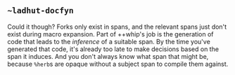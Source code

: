 ## `~ladhut-docfyn`
Could it though? Forks only exist in spans, and the relevant spans just don't exist during macro expansion. Part of ++whip's job is the generation of code that leads to the *inference* of a suitable span. By the time you've generated that code, it's already too late to make decisions based on the span it induces. And you don't always know what span that might be,  because `%herb`s are opaque without a subject span to compile them against.
